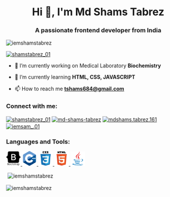 <h1 align="center">Hi 👋, I'm Md Shams Tabrez</h1>
<h3 align="center">A passionate frontend developer from India</h3>

<p align="left"> <img src="https://komarev.com/ghpvc/?username=iemshamstabrez&label=Profile%20views&color=0e75b6&style=flat" alt="iemshamstabrez" /> </p>

<p align="left"> <a href="https://twitter.com/shamstabrez_01" target="blank"><img src="https://img.shields.io/twitter/follow/shamstabrez_01?logo=twitter&style=for-the-badge" alt="shamstabrez_01" /></a> </p>

- 🔭 I’m currently working on Medical Laboratory **Biochemistry**

- 🌱 I’m currently learning **HTML, CSS, JAVASCRIPT**

- 📫 How to reach me **tshams684@gmail.com**

<h3 align="left">Connect with me:</h3>
<p align="left">
<a href="https://twitter.com/shamstabrez_01" target="blank"><img align="center" src="https://raw.githubusercontent.com/rahuldkjain/github-profile-readme-generator/master/src/images/icons/Social/twitter.svg" alt="shamstabrez_01" height="30" width="40" /></a>
<a href="https://linkedin.com/in/md-shams-tabrez" target="blank"><img align="center" src="https://raw.githubusercontent.com/rahuldkjain/github-profile-readme-generator/master/src/images/icons/Social/linked-in-alt.svg" alt="md-shams-tabrez" height="30" width="40" /></a>
<a href="https://fb.com/mdshams.tabrez.161" target="blank"><img align="center" src="https://raw.githubusercontent.com/rahuldkjain/github-profile-readme-generator/master/src/images/icons/Social/facebook.svg" alt="mdshams.tabrez.161" height="30" width="40" /></a>
<a href="https://instagram.com/iemsam_.01" target="blank"><img align="center" src="https://raw.githubusercontent.com/rahuldkjain/github-profile-readme-generator/master/src/images/icons/Social/instagram.svg" alt="iemsam_.01" height="30" width="40" /></a>
</p>

<h3 align="left">Languages and Tools:</h3>
<p align="left"> <a href="https://getbootstrap.com" target="_blank" rel="noreferrer"> <img src="https://raw.githubusercontent.com/devicons/devicon/master/icons/bootstrap/bootstrap-plain-wordmark.svg" alt="bootstrap" width="40" height="40"/> </a> <a href="https://www.w3schools.com/cpp/" target="_blank" rel="noreferrer"> <img src="https://raw.githubusercontent.com/devicons/devicon/master/icons/cplusplus/cplusplus-original.svg" alt="cplusplus" width="40" height="40"/> </a> <a href="https://www.w3schools.com/css/" target="_blank" rel="noreferrer"> <img src="https://raw.githubusercontent.com/devicons/devicon/master/icons/css3/css3-original-wordmark.svg" alt="css3" width="40" height="40"/> </a> <a href="https://www.w3.org/html/" target="_blank" rel="noreferrer"> <img src="https://raw.githubusercontent.com/devicons/devicon/master/icons/html5/html5-original-wordmark.svg" alt="html5" width="40" height="40"/> </a> <a href="https://www.java.com" target="_blank" rel="noreferrer"> <img src="https://raw.githubusercontent.com/devicons/devicon/master/icons/java/java-original.svg" alt="java" width="40" height="40"/> </a> </p>

<p>&nbsp;<img align="center" src="https://github-readme-stats.vercel.app/api?username=iemshamstabrez&show_icons=true&locale=en" alt="iemshamstabrez" /></p>

<p><img align="center" src="https://github-readme-streak-stats.herokuapp.com/?user=iemshamstabrez&" alt="iemshamstabrez" /></p>
